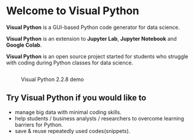 # Welcome to Visual Python

**Visual Python** is a GUI-based Python code generator for data science.

**Visual Python** is an extension to **Jupyter Lab**, **Jupyter Notebook** and **Google Colab**.

**Visual Python** is an open source project started for students who struggle with coding during Python classes for data science.

<figure><img src="../.gitbook/assets/Visual Python_2.2.8.gif" alt=""><figcaption><p>Visual Python 2.2.8 demo</p></figcaption></figure>

## Try Visual Python if you would like to

* manage big data with minimal coding skills.&#x20;
* help students / business analysts / researchers to overcome learning barriers for Python.&#x20;
* save & reuse repeatedly used codes(snippets).
